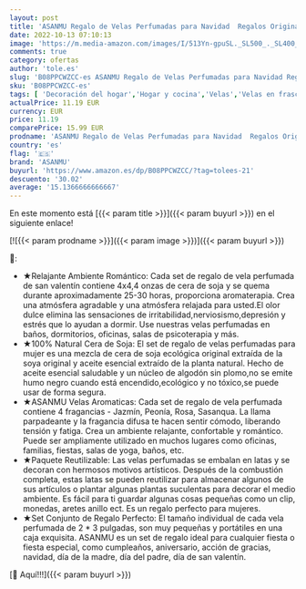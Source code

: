 ```yaml
---
layout: post
title: 'ASANMU Regalo de Velas Perfumadas para Navidad  Regalos Originales para Mujer  Cera de Soja Natural  Velas de Aromaterapia  Vela Aromática Regalo para Boda/Baño/Yoga/Cumpleaños/Día de San Valentín'
date: 2022-10-13 07:10:13
image: 'https://m.media-amazon.com/images/I/513Yn-gpuSL._SL500_._SL400_.jpg'
comments: true
category: ofertas
author: 'tole.es'
slug: 'B08PPCWZCC-es ASANMU Regalo de Velas Perfumadas para Navidad Regalos...'
sku: 'B08PPCWZCC-es'
tags: [ 'Decoración del hogar','Hogar y cocina','Velas','Velas en frasco','Velas y candelabros','asanmu','navidad','🇪🇸', ]
actualPrice: 11.19 EUR
currency: EUR
price: 11.19
comparePrice: 15.99 EUR
prodname: 'ASANMU Regalo de Velas Perfumadas para Navidad  Regalos Originales para Mujer  Cera de Soja Natural  Velas de Aromaterapia  Vela Aromática Regalo para Boda/Baño/Yoga/Cumpleaños/Día de San Valentín'
country: 'es'
flag: '🇪🇸'
brand: 'ASANMU'
buyurl: 'https://www.amazon.es/dp/B08PPCWZCC/?tag=tolees-21'
descuento: '30.02'
average: '15.1366666666667'
---
```


En este momento está [{{< param title >}}]({{< param buyurl >}}) en el siguiente enlace!

[![{{< param prodname >}}]({{< param image >}})]({{< param buyurl >}})

🔎:

- ★Relajante Ambiente Romántico: Cada set de regalo de vela perfumada de san valentín contiene 4x4,4 onzas de cera de soja y se quema durante aproximadamente 25-30 horas, proporciona aromaterapia. Crea una atmósfera agradable y una atmósfera relajada para usted.El olor dulce elimina las sensaciones de irritabilidad,nerviosismo,depresión y estrés que lo ayudan a dormir. Use nuestras velas perfumadas en baños, dormitorios, oficinas, salas de psicoterapia y más.
- ★100% Natural Cera de Soja: El set de regalo de velas perfumadas para mujer es una mezcla de cera de soja ecológica original extraída de la soya original y aceite esencial extraído de la planta natural. Hecho de aceite esencial saludable y un núcleo de algodón sin plomo,no se emite humo negro cuando está encendido,ecológico y no tóxico,se puede usar de forma segura.
- ★ASANMU Velas Aromaticas: Cada set de regalo de vela perfumada contiene 4 fragancias - Jazmín, Peonía, Rosa, Sasanqua. La llama parpadeante y la fragancia difusa te hacen sentir cómodo, liberando tensión y fatiga. Crea un ambiente relajante, confortable y romántico. Puede ser ampliamente utilizado en muchos lugares como oficinas, familias, fiestas, salas de yoga, baños, etc.
- ★Paquete Reutilizable: Las velas perfumadas se embalan en latas y se decoran con hermosos motivos artísticos. Después de la combustión completa, estas latas se pueden reutilizar para almacenar algunos de sus artículos o plantar algunas plantas suculentas para decorar el medio ambiente. Es fácil para ti guardar algunas cosas pequeñas como un clip, monedas, aretes anillo ect. Es un regalo perfecto para mujeres.
- ★Set Conjunto de Regalo Perfecto: El tamaño individual de cada vela perfumada de 2 * 3 pulgadas, son muy pequeñas y portátiles en una caja exquisita. ASANMU es un set de regalo ideal para cualquier fiesta o fiesta especial, como cumpleaños, aniversario, acción de gracias, navidad, día de la madre, día del padre, día de san valentín.

[🛒 Aquí!!!]({{< param buyurl >}})
